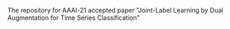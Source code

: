 The repository for AAAI-21 accepted paper "Joint-Label Learning by Dual Augmentation for Time Series Classification"

